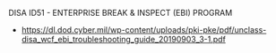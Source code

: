 DISA ID51 - ENTERPRISE BREAK & INSPECT (EBI) PROGRAM
  - https://dl.dod.cyber.mil/wp-content/uploads/pki-pke/pdf/unclass-disa_wcf_ebi_troubleshooting_guide_20190903_3-1.pdf
